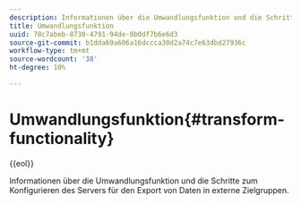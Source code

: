 ```yaml
---
description: Informationen über die Umwandlungsfunktion und die Schritte zum Konfigurieren des Servers für den Export von Daten in externe Zielgruppen.
title: Umwandlungsfunktion
uuid: 78c7abeb-8730-4791-94de-0b0df7b6e6d3
source-git-commit: b1dda69a606a16dccca30d2a74c7e63dbd27936c
workflow-type: tm+mt
source-wordcount: '38'
ht-degree: 10%

---
```



# Umwandlungsfunktion{#transform-functionality}

{{eol}}

Informationen über die Umwandlungsfunktion und die Schritte zum Konfigurieren des Servers für den Export von Daten in externe Zielgruppen.

